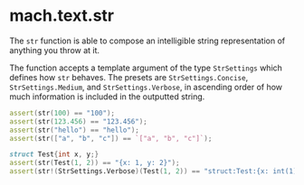 # mach.text.str

The `str` function is able to compose an intelligible string representation of anything you throw at it.

The function accepts a template argument of the type `StrSettings` which defines how `str` behaves. The presets are `StrSettings.Concise`, `StrSettings.Medium`, and `StrSettings.Verbose`, in ascending order of how much information is included in the outputted string.

``` D
assert(str(100) == "100");
assert(str(123.456) == "123.456");
assert(str("hello") == "hello");
assert(str(["a", "b", "c"]) == `["a", "b", "c"]`);
```

``` D
struct Test{int x, y;}
assert(str(Test(1, 2)) == "{x: 1, y: 2}");
assert(str!(StrSettings.Verbose)(Test(1, 2)) == "struct:Test:{x: int(1), y: int(2)}");
```
